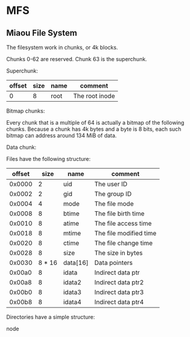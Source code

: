 # MFS

## Miaou File System

The filesystem work in chunks, or 4k blocks.

Chunks 0-62 are reserved. Chunk 63 is the superchunk.

Superchunk:

| offset  | size  | name | comment        |
|---------|-------|------|----------------|
|       0 |     8 | root | The root inode |

Bitmap chunks:

Every chunk that is a multiple of 64 is actually a bitmap of the following chunks.
Because a chunk has 4k bytes and a byte is 8 bits, each such bitmap can address around 134 MiB
of data.

Data chunk:

Files have the following structure:

| offset  |  size  |  name    | comment                |
|---------|--------|----------|------------------------|
|  0x0000 |      2 |   uid    | The user ID            |
|  0x0002 |      2 |   gid    | The group ID           |
|  0x0004 |      4 |  mode    | The file mode          |
|  0x0008 |      8 | btime    | The file birth time    |
|  0x0010 |      8 | atime    | The file access time   |
|  0x0018 |      8 | mtime    | The file modified time |
|  0x0020 |      8 | ctime    | The file change time   |
|  0x0028 |      8 | size     | The size in bytes      |
|  0x0030 | 8 * 16 | data[16] | Data pointers          |
|  0x00a0 |      8 | idata    | Indirect data ptr      |
|  0x00a8 |      8 | idata2   | Indirect data ptr2     |
|  0x00b0 |      8 | idata3   | Indirect data ptr3     |
|  0x00b8 |      8 | idata4   | Indirect data ptr4     |

Directories have a simple structure:

<u16 nameLen> <name> <u64> node

